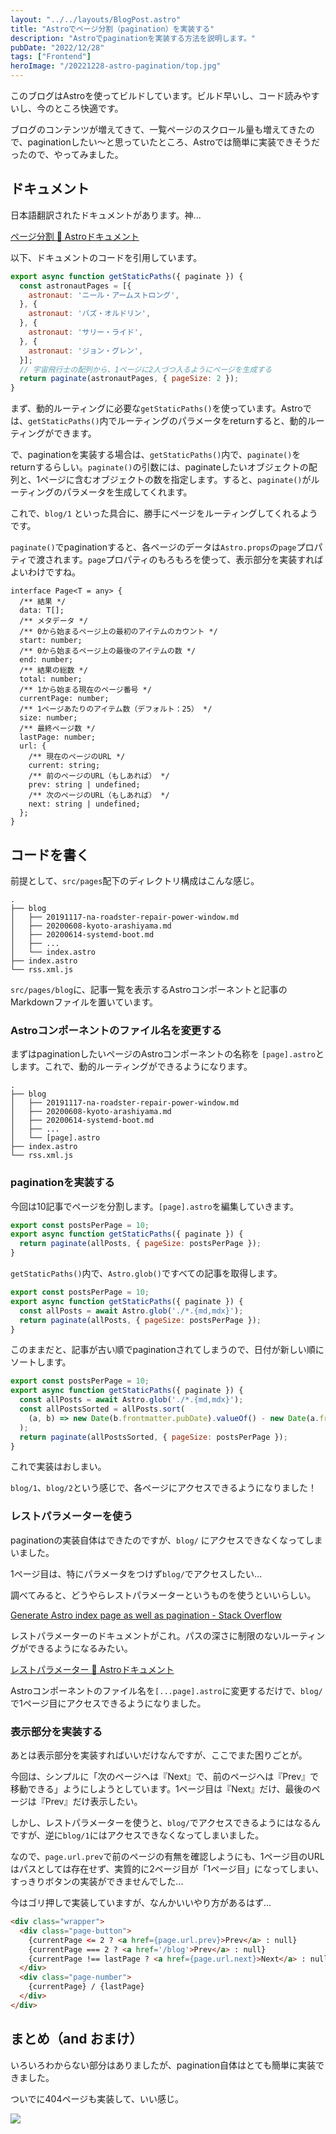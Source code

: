 ```yaml
---
layout: "../../layouts/BlogPost.astro"
title: "Astroでページ分割（pagination）を実装する"
description: "Astroでpaginationを実装する方法を説明します。"
pubDate: "2022/12/28"
tags: ["Frontend"]
heroImage: "/20221228-astro-pagination/top.jpg"
---
```


このブログはAstroを使ってビルドしています。ビルド早いし、コード読みやすいし、今のところ快適です。

ブログのコンテンツが増えてきて、一覧ページのスクロール量も増えてきたので、paginationしたい〜と思っていたところ、Astroでは簡単に実装できそうだったので、やってみました。

## ドキュメント

日本語翻訳されたドキュメントがあります。神...

[ページ分割 🚀 Astroドキュメント](https://docs.astro.build/ja/core-concepts/routing/#%E3%83%9A%E3%83%BC%E3%82%B8%E5%88%86%E5%89%B2)

以下、ドキュメントのコードを引用しています。

```javascript
export async function getStaticPaths({ paginate }) {
  const astronautPages = [{
    astronaut: 'ニール・アームストロング',
  }, {
    astronaut: 'バズ・オルドリン',
  }, {
    astronaut: 'サリー・ライド',
  }, {
    astronaut: 'ジョン・グレン',
  }];
  // 宇宙飛行士の配列から、1ページに2人づつ入るようにページを生成する
  return paginate(astronautPages, { pageSize: 2 });
}
```

まず、動的ルーティングに必要な`getStaticPaths()`を使っています。Astroでは、`getStaticPaths()`内でルーティングのパラメータをreturnすると、動的ルーティングができます。

で、paginationを実装する場合は、`getStaticPaths()`内で、`paginate()`をreturnするらしい。`paginate()`の引数には、paginateしたいオブジェクトの配列と、1ページに含むオブジェクトの数を指定します。すると、`paginate()`がルーティングのパラメータを生成してくれます。

これで、`blog/1` といった具合に、勝手にページをルーティングしてくれるようです。

`paginate()`でpaginationすると、各ページのデータは`Astro.props`の`page`プロパティで渡されます。`page`プロパティのもろもろを使って、表示部分を実装すればよいわけですね。

```
interface Page<T = any> {
  /** 結果 */
  data: T[];
  /** メタデータ */
  /** 0から始まるページ上の最初のアイテムのカウント */
  start: number;
  /** 0から始まるページ上の最後のアイテムの数 */
  end: number;
  /** 結果の総数 */
  total: number;
  /** 1から始まる現在のページ番号 */
  currentPage: number;
  /** 1ページあたりのアイテム数（デフォルト：25） */
  size: number;
  /** 最終ページ数 */
  lastPage: number;
  url: {
    /** 現在のページのURL */
    current: string;
    /** 前のページのURL（もしあれば） */
    prev: string | undefined;
    /** 次のページのURL（もしあれば） */
    next: string | undefined;
  };
}
```

## コードを書く

前提として、`src/pages`配下のディレクトリ構成はこんな感じ。

```
.
├── blog
│   ├── 20191117-na-roadster-repair-power-window.md
│   ├── 20200608-kyoto-arashiyama.md
│   ├── 20200614-systemd-boot.md
│   ├── ...
│   └── index.astro
├── index.astro
└── rss.xml.js
```

`src/pages/blog`に、記事一覧を表示するAstroコンポーネントと記事のMarkdownファイルを置いています。

### Astroコンポーネントのファイル名を変更する

まずはpaginationしたいページのAstroコンポーネントの名称を `[page].astro`とします。これで、動的ルーティングができるようになります。

```
.
├── blog
│   ├── 20191117-na-roadster-repair-power-window.md
│   ├── 20200608-kyoto-arashiyama.md
│   ├── 20200614-systemd-boot.md
│   ├── ...
│   └── [page].astro
├── index.astro
└── rss.xml.js
```

### paginationを実装する

今回は10記事でページを分割します。`[page].astro`を編集していきます。

```javascript
export const postsPerPage = 10;
export async function getStaticPaths({ paginate }) {
  return paginate(allPosts, { pageSize: postsPerPage });
}
```

`getStaticPaths()`内で、`Astro.glob()`ですべての記事を取得します。

```javascript
export const postsPerPage = 10;
export async function getStaticPaths({ paginate }) {
  const allPosts = await Astro.glob('./*.{md,mdx}');
  return paginate(allPosts, { pageSize: postsPerPage });
}
```

このままだと、記事が古い順でpaginationされてしまうので、日付が新しい順にソートします。

```javascript
export const postsPerPage = 10;
export async function getStaticPaths({ paginate }) {
  const allPosts = await Astro.glob('./*.{md,mdx}');
  const allPostsSorted = allPosts.sort(
    (a, b) => new Date(b.frontmatter.pubDate).valueOf() - new Date(a.frontmatter.pubDate).valueOf()
  );
  return paginate(allPostsSorted, { pageSize: postsPerPage });
}
```

これで実装はおしまい。

`blog/1`、`blog/2`という感じで、各ページにアクセスできるようになりました！

### レストパラメーターを使う

paginationの実装自体はできたのですが、`blog/` にアクセスできなくなってしまいました。

1ページ目は、特にパラメータをつけず`blog/`でアクセスしたい...

調べてみると、どうやらレストパラメーターというものを使うといいらしい。

[Generate Astro index page as well as pagination - Stack Overflow](https://stackoverflow.com/questions/74888357/generate-astro-index-page-as-well-as-pagination)

レストパラメーターのドキュメントがこれ。パスの深さに制限のないルーティングができるようになるみたい。

[レストパラメーター 🚀 Astroドキュメント](https://docs.astro.build/ja/core-concepts/routing/#%E3%83%AC%E3%82%B9%E3%83%88%E3%83%91%E3%83%A9%E3%83%A1%E3%83%BC%E3%82%BF%E3%83%BC)

Astroコンポーネントのファイル名を`[...page].astro`に変更するだけで、`blog/`で1ページ目にアクセスできるようになりました。

### 表示部分を実装する

あとは表示部分を実装すればいいだけなんですが、ここでまた困りごとが。

今回は、シンプルに「次のページへは『Next』で、前のページへは『Prev』で移動できる」ようにしようとしています。1ページ目は『Next』だけ、最後のページは『Prev』だけ表示したい。

しかし、レストパラメーターを使うと、`blog/`でアクセスできるようにはなるんですが、逆に`blog/1`にはアクセスできなくなってしまいました。

なので、`page.url.prev`で前のページの有無を確認しようにも、1ページ目のURLはパスとしては存在せず、実質的に2ページ目が「1ページ目」になってしまい、すっきりボタンの実装ができませんでした...

今はゴリ押しで実装していますが、なんかいいやり方があるはず...

```html
<div class="wrapper">
  <div class="page-button">
    {currentPage <= 2 ? <a href={page.url.prev}>Prev</a> : null}
    {currentPage === 2 ? <a href='/blog'>Prev</a> : null}
    {currentPage !== lastPage ? <a href={page.url.next}>Next</a> : null}
  </div>
  <div class="page-number">
    {currentPage} / {lastPage}
  </div>
</div>
```

## まとめ（and おまけ）

いろいろわからない部分はありましたが、pagination自体はとても簡単に実装できました。

ついでに404ページも実装して、いい感じ。

![](/20221228-astro-pagination/image01.png)